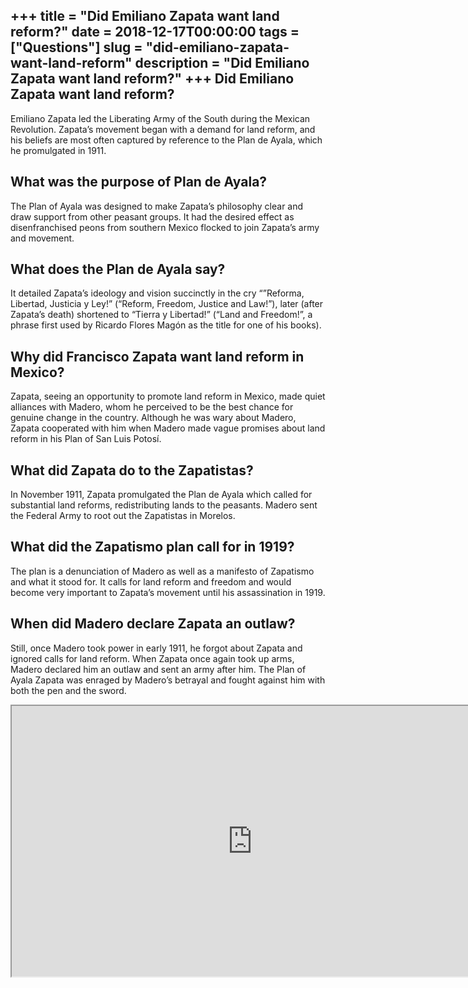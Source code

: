 +++
title = "Did Emiliano Zapata want land reform?"
date = 2018-12-17T00:00:00
tags = ["Questions"]
slug = "did-emiliano-zapata-want-land-reform"
description = "Did Emiliano Zapata want land reform?"
+++
Did Emiliano Zapata want land reform?
-------------------------------------

Emiliano Zapata led the Liberating Army of the South during the Mexican Revolution. Zapata’s movement began with a demand for land reform, and his beliefs are most often captured by reference to the Plan de Ayala, which he promulgated in 1911.

What was the purpose of Plan de Ayala?
--------------------------------------

The Plan of Ayala was designed to make Zapata’s philosophy clear and draw support from other peasant groups. It had the desired effect as disenfranchised peons from southern Mexico flocked to join Zapata’s army and movement.

What does the Plan de Ayala say?
--------------------------------

It detailed Zapata’s ideology and vision succinctly in the cry “”Reforma, Libertad, Justicia y Ley!” (“Reform, Freedom, Justice and Law!”), later (after Zapata’s death) shortened to “Tierra y Libertad!” (“Land and Freedom!”, a phrase first used by Ricardo Flores Magón as the title for one of his books).

Why did Francisco Zapata want land reform in Mexico?
----------------------------------------------------

Zapata, seeing an opportunity to promote land reform in Mexico, made quiet alliances with Madero, whom he perceived to be the best chance for genuine change in the country. Although he was wary about Madero, Zapata cooperated with him when Madero made vague promises about land reform in his Plan of San Luis Potosí.

What did Zapata do to the Zapatistas?
-------------------------------------

In November 1911, Zapata promulgated the Plan de Ayala which called for substantial land reforms, redistributing lands to the peasants. Madero sent the Federal Army to root out the Zapatistas in Morelos.

What did the Zapatismo plan call for in 1919?
---------------------------------------------

The plan is a denunciation of Madero as well as a manifesto of Zapatismo and what it stood for. It calls for land reform and freedom and would become very important to Zapata’s movement until his assassination in 1919.

When did Madero declare Zapata an outlaw?
-----------------------------------------

Still, once Madero took power in early 1911, he forgot about Zapata and ignored calls for land reform. When Zapata once again took up arms, Madero declared him an outlaw and sent an army after him. The Plan of Ayala Zapata was enraged by Madero’s betrayal and fought against him with both the pen and the sword.

<iframe allow="accelerometer; autoplay; clipboard-write; encrypted-media; gyroscope; picture-in-picture" allowfullscreen="" class="__youtube_prefs__  epyt-is-override  no-lazyload" data-no-lazy="1" data-origheight="433" data-origwidth="770" data-skipgform_ajax_framebjll="" height="433" id="_ytid_77006" loading="lazy" src="https://www.youtube.com/embed/A0GewC8nQwc?enablejsapi=1&autoplay=0&cc_load_policy=0&cc_lang_pref=&iv_load_policy=1&loop=0&modestbranding=0&rel=1&fs=1&playsinline=0&autohide=2&theme=dark&color=red&controls=1&" title="YouTube player" width="770"></iframe>